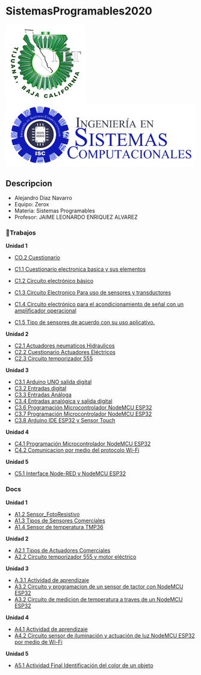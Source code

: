 # SistemasProgramables2020
![Tec](img/tec.png)
![Sistemas](img/Sistemas.png)

## Descripcion
* Alejandro Diaz Navarro
* Equipo: Zerox
* Materia: Sistemas Programables
* Profesor: JAIME LEONARDO ENRIQUEZ ALVAREZ
### :green_book:Trabajos
**Unidad 1**
* [CO.2 Cuestionario](/Trabajos/CO.2_AlejandroDiazNavarro_Zerox.md)
* [C1.1 Cuestionario electronica basica y sus elementos](Trabajos/C1.1_AlejandroDiazNavarro_Zerox.md)
* [C1.2 Circuito electrónico básico](/Trabajos/C1.2-AlejandroDiazNavarro_Zerox.md)
* [C1.3 Circuito Electronico Para uso de sensores y transductores](Trabajos/C1.3_AlejandroDiazNavarro_Zerox.md)
* [C1.4 Circuito electrónico para el acondicionamiento de señal con un amplificador operacional](Trabajos/C1.4_AlejandroDiazNavarro_Zerox.md)

* [C1.5 Tipo de sensores de acuerdo con su uso aplicativo.](/Trabajos/C1.5_AlejandroDiazNavarro_Zerox.md)

**Unidad 2**
* [C2.1 Actuadores neumaticos Hidraulicos](/Trabajos/C2.1_AlejandroDiazNavarro_Zerox.md)
* [C2.2 Cuestionario Actuadores Eléctricos](/Trabajos/C2.2_AlejandroDiazNavarro_Zerox.md)
* [C2.3 Circuito temporizador 555](/Trabajos/C2.3_AlejandroDiazNavarro_Zerox.md)

**Unidad 3**
* [C3.1 Arduino UNO salida digital](Trabajos/C3.1_AlejandroDiazNavarro_Zerox.md)
* [C3.2 Entradas digital](Trabajos/C3.2_AlejandroDiazNavarro_Zerox.md)
* [C3.3 Entradas Análoga](Trabajos/C3.3_AlejandroDiazNavarro_Zerox.md)
* [C3.4 Entradas analógica y salida digital](Trabajos/C3.4_AlejandroDiazNavarro_Zerox.md)
* [C3.6 Programación Microcontrolador NodeMCU ESP32](Trabajos/C3.6_AlejandroDiazNavarro_Zerox.md)
* [C3.7 Programación Microcontrolador NodeMCU ESP32](Trabajos/C3.7_AlejandroDiazNavarro_Zerox.md)
* [C3.8 Arduino IDE ESP32 y Sensor Touch](/Trabajos/C3.8_AlejandroDiazNavarro_Zerox.md)

**Unidad 4**
* [C4.1 Programación Microcontrolador NodeMCU ESP32](Trabajos/C4.1_AlejandroDiazNavarro.md)
* [C4.2 Comunicacion por medio del protocolo Wi-Fi](/Trabajos/C4.2_AlejandroDiazNavarro_Zerox.md)

**Unidad 5**
* [C5.1 Interface Node-RED y NodeMCU ESP32](/Trabajos/C5.1_AlejandroDiazNavarro_Zerox.md)

### Docs
**Unidad 1**
* [A1.2 Sensor_FotoResistivo](Trabajos/A1.2.AlejandroDiazNavarro_Zerox.md)
* [A1.3 Tipos de Sensores Comerciales](/Trabajos/A1.3_AlejandroDiazNavarro_Zerox.md)
* [A1.4 Sensor de temperatura TMP36](/Trabajos/A1.4_AlejandroDiazNavarro_Zerox.md)
  
 **Unidad 2**
  * [A2.1 Tipos de Actuadores Comerciales](/Trabajos/A2.1_AlejandroDiazNavarro_Zerox.md)
  * [A2.2 Circuito temporizador 555 y motor eléctrico](Trabajos/A2.2_AlejandroDiazNavarro_Zerox.md)

**Unidad 3**
* [A.3.1 Actividad de aprendizaje](Trabajos/A3.1_AlejandroDiazNavarro_Zerox.md)
* [A3.2 Circuito y programacion de un sensor de tactor con NodeMCU ESP32](/Trabajos/A3.2_AlejandroDiazNavarro_Zerox.md)
* [A3.2 Circuito de medicion de temperatura a traves de un NodeMCU ESP32](/Trabajos/A3.3_AlejandroDiazNavarro_Zerox.md)

**Unidad 4**
* [A4.1 Actividad de aprendizaje](Trabajos/A4.1_AlejandroDiazNarro_Zerox.md)
* [A4.2 Circuito sensor de iluminación y actuación de luz NodeMCU ESP32 por medio de Wi-Fi](Trabajos/A4.2_AlejandroDiazNavarro_Zerox.md)

**Unidad 5**

* [A5.1 Actividad Final Identificación del color de un objeto](/Trabajos/A5.1_AlejandroDiazNavarro_Zerox.md)